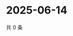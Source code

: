 # 2025-06-14

共 0 条

<!-- BEGIN ZHIHUVIDEO -->
<!-- 最后更新时间 Sat Jun 14 2025 12:15:12 GMT+0800 (China Standard Time) -->

<!-- END ZHIHUVIDEO -->
